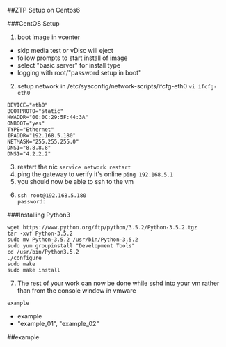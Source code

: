 ##ZTP Setup on Centos6

###CentOS Setup
1. boot image in vcenter
  * skip media test or vDisc will eject
* follow prompts to start install of image
* select "basic server" for install type
* logging with root/"password setup in boot"
2. setup network in /etc/sysconfig/network-scripts/ifcfg-eth0
 ``` vi ifcfg-eth0 ```
 ```
 DEVICE="eth0"
 BOOTPROTO="static"
 HWADDR="00:0C:29:5F:44:3A"
 ONBOOT="yes"
 TYPE="Ethernet"
 IPADDR="192.168.5.180"
 NETMASK="255.255.255.0"
 DNS1="8.8.8.8"
 DNS1="4.2.2.2"
 ```
 
3. restart the nic
``` service network restart ```
4. ping the gateway to verify it's online
``` ping 192.168.5.1 ```
5. you should now be able to ssh to the vm
6. ```
   ssh root@192.168.5.180
   password: 
   ``````

###Installing Python3

```
wget https://www.python.org/ftp/python/3.5.2/Python-3.5.2.tgz
tar -xvf Python-3.5.2
sudo mv Python-3.5.2 /usr/bin/Python-3.5.2
sudo yum groupinstall "Development Tools"
cd /usr/bin/Python3.5.2
./configure
sudo make
sudo make install
```

7. The rest of your work can now be done while sshd into your vm rather than from the console window in vmware


 














``` example ```
* example
* "example_01", "example_02"


##example
